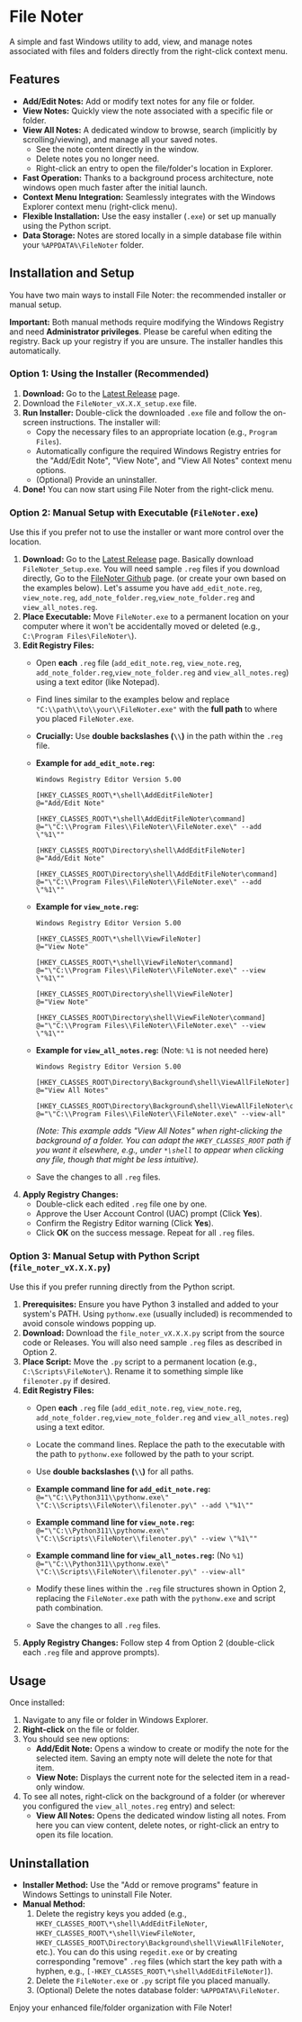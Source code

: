 # File Noter

A simple and fast Windows utility to add, view, and manage notes associated with files and folders directly from the right-click context menu.

## Features

*   **Add/Edit Notes:** Add or modify text notes for any file or folder.
*   **View Notes:** Quickly view the note associated with a specific file or folder.
*   **View All Notes:** A dedicated window to browse, search (implicitly by scrolling/viewing), and manage all your saved notes.
    *   See the note content directly in the window.
    *   Delete notes you no longer need.
    *   Right-click an entry to open the file/folder's location in Explorer.
*   **Fast Operation:** Thanks to a background process architecture, note windows open much faster after the initial launch.
*   **Context Menu Integration:** Seamlessly integrates with the Windows Explorer context menu (right-click menu).
*   **Flexible Installation:** Use the easy installer (`.exe`) or set up manually using the Python script.
*   **Data Storage:** Notes are stored locally in a simple database file within your `%APPDATA%\FileNoter` folder.

## Installation and Setup

You have two main ways to install File Noter: the recommended installer or manual setup.

**Important:** Both manual methods require modifying the Windows Registry and need **Administrator privileges**. Please be careful when editing the registry. Back up your registry if you are unsure. The installer handles this automatically.

### Option 1: Using the Installer (Recommended)

1.  **Download:** Go to the [Latest Release](https://github.com/JuuzouTem/FileNoter/releases/latest) page.
2.  Download the `FileNoter_vX.X.X_setup.exe` file.
3.  **Run Installer:** Double-click the downloaded `.exe` file and follow the on-screen instructions. The installer will:
    *   Copy the necessary files to an appropriate location (e.g., `Program Files`).
    *   Automatically configure the required Windows Registry entries for the "Add/Edit Note", "View Note", and "View All Notes" context menu options.
    *   (Optional) Provide an uninstaller.
4.  **Done!** You can now start using File Noter from the right-click menu.

### Option 2: Manual Setup with Executable (`FileNoter.exe`)

Use this if you prefer not to use the installer or want more control over the location.

1.  **Download:** Go to the [Latest Release](https://github.com/JuuzouTem/FileNoter/releases/latest) page. Basically download `FileNoter_Setup.exe`. You will need sample `.reg` files if you download directly, Go to the [FileNoter Github](https://github.com/JuuzouTem/FileNoter/) page. (or create your own based on the examples below). Let's assume you have `add_edit_note.reg`, `view_note.reg`, `add_note_folder.reg`,`view_note_folder.reg` and `view_all_notes.reg`.
2.  **Place Executable:** Move `FileNoter.exe` to a permanent location on your computer where it won't be accidentally moved or deleted (e.g., `C:\Program Files\FileNoter\`).
3.  **Edit Registry Files:**
    *   Open **each** `.reg` file (`add_edit_note.reg`, `view_note.reg`, `add_note_folder.reg`,`view_note_folder.reg` and `view_all_notes.reg`) using a text editor (like Notepad).
    *   Find lines similar to the examples below and replace `"C:\\path\\to\\your\\FileNoter.exe"` with the **full path** to where you placed `FileNoter.exe`.
    *   **Crucially:** Use **double backslashes (`\\`)** in the path within the `.reg` file.

    *   **Example for `add_edit_note.reg`:**
        ```reg
        Windows Registry Editor Version 5.00

        [HKEY_CLASSES_ROOT\*\shell\AddEditFileNoter]
        @="Add/Edit Note"

        [HKEY_CLASSES_ROOT\*\shell\AddEditFileNoter\command]
        @="\"C:\\Program Files\\FileNoter\\FileNoter.exe\" --add \"%1\""

        [HKEY_CLASSES_ROOT\Directory\shell\AddEditFileNoter]
        @="Add/Edit Note"

        [HKEY_CLASSES_ROOT\Directory\shell\AddEditFileNoter\command]
        @="\"C:\\Program Files\\FileNoter\\FileNoter.exe\" --add \"%1\""
        ```

    *   **Example for `view_note.reg`:**
        ```reg
        Windows Registry Editor Version 5.00

        [HKEY_CLASSES_ROOT\*\shell\ViewFileNoter]
        @="View Note"

        [HKEY_CLASSES_ROOT\*\shell\ViewFileNoter\command]
        @="\"C:\\Program Files\\FileNoter\\FileNoter.exe\" --view \"%1\""

        [HKEY_CLASSES_ROOT\Directory\shell\ViewFileNoter]
        @="View Note"

        [HKEY_CLASSES_ROOT\Directory\shell\ViewFileNoter\command]
        @="\"C:\\Program Files\\FileNoter\\FileNoter.exe\" --view \"%1\""
        ```

    *   **Example for `view_all_notes.reg`:** (Note: `%1` is not needed here)
        ```reg
        Windows Registry Editor Version 5.00

        [HKEY_CLASSES_ROOT\Directory\Background\shell\ViewAllFileNoter]
        @="View All Notes"

        [HKEY_CLASSES_ROOT\Directory\Background\shell\ViewAllFileNoter\command]
        @="\"C:\\Program Files\\FileNoter\\FileNoter.exe\" --view-all"
        ```
        *(Note: This example adds "View All Notes" when right-clicking the background of a folder. You can adapt the `HKEY_CLASSES_ROOT` path if you want it elsewhere, e.g., under `*\shell` to appear when clicking *any* file, though that might be less intuitive).*

    *   Save the changes to all `.reg` files.
4.  **Apply Registry Changes:**
    *   Double-click each edited `.reg` file one by one.
    *   Approve the User Account Control (UAC) prompt (Click **Yes**).
    *   Confirm the Registry Editor warning (Click **Yes**).
    *   Click **OK** on the success message. Repeat for all `.reg` files.

### Option 3: Manual Setup with Python Script (`file_noter_vX.X.X.py`)

Use this if you prefer running directly from the Python script.

1.  **Prerequisites:** Ensure you have Python 3 installed and added to your system's PATH. Using `pythonw.exe` (usually included) is recommended to avoid console windows popping up.
2.  **Download:** Download the `file_noter_vX.X.X.py` script from the source code or Releases. You will also need sample `.reg` files as described in Option 2.
3.  **Place Script:** Move the `.py` script to a permanent location (e.g., `C:\Scripts\FileNoter\`). Rename it to something simple like `filenoter.py` if desired.
4.  **Edit Registry Files:**
    *   Open **each** `.reg` file (`add_edit_note.reg`, `view_note.reg`, `add_note_folder.reg`,`view_note_folder.reg` and `view_all_notes.reg`) using a text editor.
    *   Locate the command lines. Replace the path to the executable with the path to `pythonw.exe` followed by the path to your script.
    *   Use **double backslashes (`\\`)** for all paths.

    *   **Example command line for `add_edit_note.reg`:**
        `@="\"C:\\Python311\\pythonw.exe\" \"C:\\Scripts\\FileNoter\\filenoter.py\" --add \"%1\""`
    *   **Example command line for `view_note.reg`:**
        `@="\"C:\\Python311\\pythonw.exe\" \"C:\\Scripts\\FileNoter\\filenoter.py\" --view \"%1\""`
    *   **Example command line for `view_all_notes.reg`:** (No `%1`)
        `@="\"C:\\Python311\\pythonw.exe\" \"C:\\Scripts\\FileNoter\\filenoter.py\" --view-all"`

    *   Modify these lines within the `.reg` file structures shown in Option 2, replacing the `FileNoter.exe` path with the `pythonw.exe` and script path combination.
    *   Save the changes to all `.reg` files.
5.  **Apply Registry Changes:** Follow step 4 from Option 2 (double-click each `.reg` file and approve prompts).

## Usage

Once installed:

1.  Navigate to any file or folder in Windows Explorer.
2.  **Right-click** on the file or folder.
3.  You should see new options:
    *   **Add/Edit Note:** Opens a window to create or modify the note for the selected item. Saving an empty note will delete the note for that item.
    *   **View Note:** Displays the current note for the selected item in a read-only window.
4.  To see all notes, right-click on the background of a folder (or wherever you configured the `view_all_notes.reg` entry) and select:
    *   **View All Notes:** Opens the dedicated window listing all notes. From here you can view content, delete notes, or right-click an entry to open its file location.

## Uninstallation

*   **Installer Method:** Use the "Add or remove programs" feature in Windows Settings to uninstall File Noter.
*   **Manual Method:**
    1.  Delete the registry keys you added (e.g., `HKEY_CLASSES_ROOT\*\shell\AddEditFileNoter`, `HKEY_CLASSES_ROOT\*\shell\ViewFileNoter`, `HKEY_CLASSES_ROOT\Directory\Background\shell\ViewAllFileNoter`, etc.). You can do this using `regedit.exe` or by creating corresponding "remove" `.reg` files (which start the key path with a hyphen, e.g., `[-HKEY_CLASSES_ROOT\*\shell\AddEditFileNoter]`).
    2.  Delete the `FileNoter.exe` or `.py` script file you placed manually.
    3.  (Optional) Delete the notes database folder: `%APPDATA%\FileNoter`.

Enjoy your enhanced file/folder organization with File Noter!

